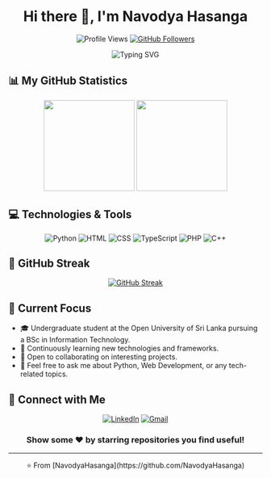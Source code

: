 <h1 align="center">Hi there 👋, I'm Navodya Hasanga</h1>

<div align="center">
  
  ![Profile Views](https://komarev.com/ghpvc/?username=NavodyaHasanga&color=blueviolet)
  [![GitHub Followers](https://img.shields.io/github/followers/NavodyaHasanga?style=social)](https://github.com/NavodyaHasanga)

</div>

<p align="center">
  <img src="https://readme-typing-svg.herokuapp.com?font=Fira+Code&pause=1000&color=7E3ACE&center=true&vCenter=true&width=435&lines=Undergraduate+Student;Software+Developer;Always+Learning" alt="Typing SVG" />
</p>

## 📊 My GitHub Statistics

<div align="center">
  <img height="180em" src="https://github-readme-stats.vercel.app/api?username=NavodyaHasanga&show_icons=true&theme=tokyonight&include_all_commits=true&count_private=true"/>
  <img height="180em" src="https://github-readme-stats.vercel.app/api/top-langs/?username=NavodyaHasanga&layout=compact&langs_count=8&theme=tokyonight"/>
</div>

## 💻 Technologies & Tools

<div align="center">
  
  ![Python](https://img.shields.io/badge/-Python-3776AB?style=for-the-badge&logo=python&logoColor=white)
  ![HTML](https://img.shields.io/badge/-HTML5-E34F26?style=for-the-badge&logo=html5&logoColor=white)
  ![CSS](https://img.shields.io/badge/-CSS3-1572B6?style=for-the-badge&logo=css3&logoColor=white)
  ![TypeScript](https://img.shields.io/badge/-TypeScript-3178C6?style=for-the-badge&logo=typescript&logoColor=white)
  ![PHP](https://img.shields.io/badge/-PHP-777BB4?style=for-the-badge&logo=php&logoColor=white)
  ![C++](https://img.shields.io/badge/-C++-00599C?style=for-the-badge&logo=cplusplus&logoColor=white)
  
</div>

## 🌟 GitHub Streak

<div align="center">
  
  [![GitHub Streak](http://github-readme-streak-stats.herokuapp.com?user=NavodyaHasanga&theme=tokyonight)](https://git.io/streak-stats)
  
</div>

## 🎯 Current Focus

- 🎓 Undergraduate student at the Open University of Sri Lanka pursuing a BSc in Information Technology.
- 🌱 Continuously learning new technologies and frameworks.
- 👯 Open to collaborating on interesting projects.
- 💬 Feel free to ask me about Python, Web Development, or any tech-related topics.

## 🤝 Connect with Me

<div align="center">
  
  [![LinkedIn](https://img.shields.io/badge/LinkedIn-%230077B5.svg?style=for-the-badge&logo=linkedin&logoColor=white)](https://linkedin.com/in/NavodyaHasanga)
  [![Gmail](https://img.shields.io/badge/Gmail-%23EA4335.svg?style=for-the-badge&logo=gmail&logoColor=white)](mailto:navodyahasanga44@gmail.com)

</div>

<div align="center">
  
  ### Show some ❤️ by starring repositories you find useful!
  
</div>

---

<div align="center">⭐️ From [NavodyaHasanga](https://github.com/NavodyaHasanga)</div>
